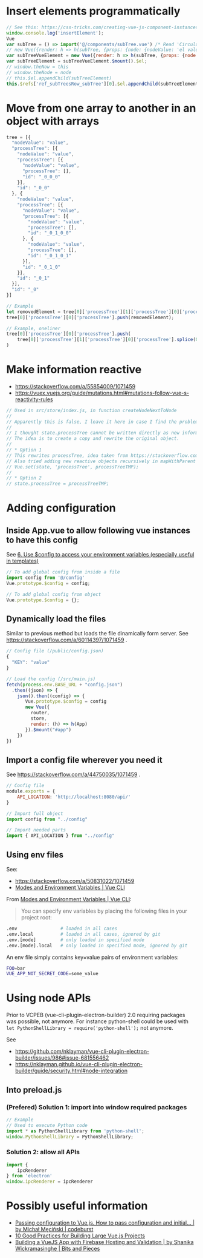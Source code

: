 # Insert elements programmatically
```javascript
// See this: https://css-tricks.com/creating-vue-js-component-instances-programmatically/
window.console.log('insertElement');
Vue
var subTree = () => import('@/components/subTree.vue') /* Read 'Circular reference note' above. */
// new Vue({render: h => h(subTree, {props: {node: {nodeValue: 'el valor', processTree: [{nodeValue: 'dos'},{nodeValue: 'tres'}]}}})}).$mount(this.$refs['testBlock'])
var subTreeVueElement = new Vue({render: h => h(subTree, {props: {node: {nodeValue: 'el valor', processTree: [{nodeValue: 'dos'},{nodeValue: 'tres'}]}}})});
var subTreeElement = subTreeVueElement.$mount().$el;
// window.theNow = this
// window.theNode = node
// this.$el.appendChild(subTreeElement)
this.$refs['ref_subTreesRow_subTree'][0].$el.appendChild(subTreeElement)
```

# Move from one array to another in an object with arrays
```javascript
tree = [{
  "nodeValue": "value",
  "processTree": [{
    "nodeValue": "value",
    "processTree": [{
      "nodeValue": "value",
      "processTree": [],
      "id": "_0_0_0"
    }],
    "id": "_0_0"
  }, {
    "nodeValue": "value",
    "processTree": [{
      "nodeValue": "value",
      "processTree": [{
        "nodeValue": "value",
        "processTree": [],
        "id": "_0_1_0_0"
      }, {
        "nodeValue": "value",
        "processTree": [],
        "id": "_0_1_0_1"
      }],
      "id": "_0_1_0"
    }],
    "id": "_0_1"
  }],
  "id": "_0"
}]

// Example
let removedElement = tree[0]['processTree'][1]['processTree'][0]['processTree'].splice(0,1);
tree[0]['processTree'][0]['processTree'].push(removedElement);

// Example, oneliner
tree[0]['processTree'][0]['processTree'].push(
	tree[0]['processTree'][1]['processTree'][0]['processTree'].splice(0,1)
)
```

# Make information reactive
- https://stackoverflow.com/a/55854009/1071459
- https://vuex.vuejs.org/guide/mutations.html#mutations-follow-vue-s-reactivity-rules
```javascript
// Used in src/store/index.js, in function createNodeNextToNode
//
// Apparently this is false, I leave it here in case I find the problematic behavior
//
// I thought state.processTree cannot be written directly as new information won't be reactive
// The idea is to create a copy and rewrite the original object.
//
// * Option 1
// This rewrites processTree, idea taken from https://stackoverflow.com/a/55854009/1071459
// Also tried adding new reactive objects recursively in mapWithParent but that messes up history
// Vue.set(state, 'processTree', processTreeTMP);
//
// * Option 2
// state.processTree = processTreeTMP;
```

# Adding configuration

## Inside App.vue to allow following vue instances to have this config
See [6. Use \$config to access your environment variables (especially useful in templates)](https://www.telerik.com/blogs/10-good-practices-building-maintaining-large-vuejs-projects#6usedconfigtoaccessyourenvironmentvariablesespeciallyusefulintemplates)
```javascript
// To add global config from inside a file
import config from '@/config'
Vue.prototype.$config = config;

// To add global config from object
Vue.prototype.$config = {};
```

## Dynamically load the files
Similar to previous method but loads the file dinamically form server.
See https://stackoverflow.com/a/60114397/1071459 .
```javascript
// Config file (/public/config.json)
{
  "KEY": "value"
}
```
```javascript
// Load the config (/src/main.js)
fetch(process.env.BASE_URL + "config.json")
  .then((json) => {
    json().then((config) => {
       Vue.prototype.$config = config
       new Vue({
         router,
         store,
         render: (h) => h(App)
       }).$mount("#app")
    })
})
```

## Import a config file wherever you need it
See https://stackoverflow.com/a/44750035/1071459 .
```javascript
// Config file
module.exports = {
    API_LOCATION: 'http://localhost:8080/api/'
}
```
```javascript
// Import full object
import config from "../config"

// Import needed parts
import { API_LOCATION } from "../config"
```

## Using env files
See:
- https://stackoverflow.com/a/50831022/1071459
- [Modes and Environment Variables | Vue CLI](https://cli.vuejs.org/guide/mode-and-env.html#modes)

From [Modes and Environment Variables | Vue CLI](https://cli.vuejs.org/guide/mode-and-env.html#modes):
> You can specify env variables by placing the following files in your project root:
```bash
.env                # loaded in all cases
.env.local          # loaded in all cases, ignored by git
.env.[mode]         # only loaded in specified mode
.env.[mode].local   # only loaded in specified mode, ignored by git
```
An env file simply contains key=value pairs of environment variables:
```bash
FOO=bar
VUE_APP_NOT_SECRET_CODE=some_value
```

# Using node APIs
Prior to VCPEB (vue-cli-plugin-electron-builder) 2.0 requiring packages was possible, not anymore. For instance python-shell could be used with `let PythonShellLibrary = require('python-shell');` not anymore.

See
- https://github.com/nklayman/vue-cli-plugin-electron-builder/issues/986#issue-681556462
- https://nklayman.github.io/vue-cli-plugin-electron-builder/guide/security.html#node-integration

## Into preload.js
### (Prefered) Solution 1: import into window required packages
```javascript
// Example
// Used to execute Python code
import * as PythonShellLibrary from 'python-shell';
window.PythonShellLibrary = PythonShellLibrary;
```

### Solution 2: allow all APIs
```javascript
import {
    ipcRenderer
} from 'electron'
window.ipcRenderer = ipcRenderer
```

# Possibly useful information
- [Passing configuration to Vue.js. How to pass configuration and initial… | by Michał Męciński | codeburst](https://codeburst.io/passing-configuration-to-vue-js-1b96fa8f959)
- [10 Good Practices for Building Large Vue.js Projects](https://www.telerik.com/blogs/10-good-practices-building-maintaining-large-vuejs-projects#6usedconfigtoaccessyourenvironmentvariablesespeciallyusefulintemplates)
- [Building a VueJS App with Firebase Hosting and Validation | by Shanika Wickramasinghe | Bits and Pieces](https://blog.bitsrc.io/building-a-vuejs-app-with-firebase-hosting-and-validation-7fe12911cd89)

